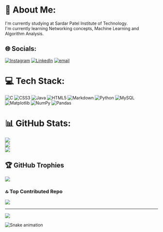 # 💫 About Me:
I'm currently studying at Sardar Patel Institute of Technology.<br>I'm currently learning Networking concepts, Machine Learning and <br>Algorithm Analysis.


## 🌐 Socials:
[![Instagram](https://img.shields.io/badge/Instagram-%23E4405F.svg?logo=Instagram&logoColor=white)](https://instagram.com/somanshu1105) [![LinkedIn](https://img.shields.io/badge/LinkedIn-%230077B5.svg?logo=linkedin&logoColor=white)](https://linkedin.com/in/SomanshuMahajan) [![email](https://img.shields.io/badge/Email-D14836?logo=gmail&logoColor=white)](mailto:somanshumahajan@gmail.com) 

# 💻 Tech Stack:
![C](https://img.shields.io/badge/c-%2300599C.svg?style=for-the-badge&logo=c&logoColor=white) ![CSS3](https://img.shields.io/badge/css3-%231572B6.svg?style=for-the-badge&logo=css3&logoColor=white) ![Java](https://img.shields.io/badge/java-%23ED8B00.svg?style=for-the-badge&logo=openjdk&logoColor=white) ![HTML5](https://img.shields.io/badge/html5-%23E34F26.svg?style=for-the-badge&logo=html5&logoColor=white) ![Markdown](https://img.shields.io/badge/markdown-%23000000.svg?style=for-the-badge&logo=markdown&logoColor=white) ![Python](https://img.shields.io/badge/python-3670A0?style=for-the-badge&logo=python&logoColor=ffdd54) ![MySQL](https://img.shields.io/badge/mysql-4479A1.svg?style=for-the-badge&logo=mysql&logoColor=white) ![Matplotlib](https://img.shields.io/badge/Matplotlib-%23ffffff.svg?style=for-the-badge&logo=Matplotlib&logoColor=black) ![NumPy](https://img.shields.io/badge/numpy-%23013243.svg?style=for-the-badge&logo=numpy&logoColor=white) ![Pandas](https://img.shields.io/badge/pandas-%23150458.svg?style=for-the-badge&logo=pandas&logoColor=white)
# 📊 GitHub Stats:
![](https://github-readme-stats.vercel.app/api?username=Somanshu-Mahajan&theme=blueberry&hide_border=false&include_all_commits=true&count_private=true)<br/>
![](https://nirzak-streak-stats.vercel.app/?user=Somanshu-Mahajan&theme=blueberry&hide_border=false)<br/>
![](https://github-readme-stats.vercel.app/api/top-langs/?username=Somanshu-Mahajan&theme=blueberry&hide_border=false&include_all_commits=true&count_private=true&layout=compact)

## 🏆 GitHub Trophies
![](https://github-profile-trophy.vercel.app/?username=Somanshu-Mahajan&theme=radical&no-frame=false&no-bg=false&margin-w=4)

### 🔝 Top Contributed Repo
![](https://github-contributor-stats.vercel.app/api?username=Somanshu-Mahajan&limit=5&theme=dark&combine_all_yearly_contributions=true)

---
[![](https://visitcount.itsvg.in/api?id=Somanshu-Mahajan&icon=1&color=7)](https://visitcount.itsvg.in)

<!-- Proudly created with GPRM ( https://gprm.itsvg.in ) -->
<img src="https://raw.githubusercontent.com/maurodesouza/maurodesouza/output/snake.svg" alt="Snake animation" />

